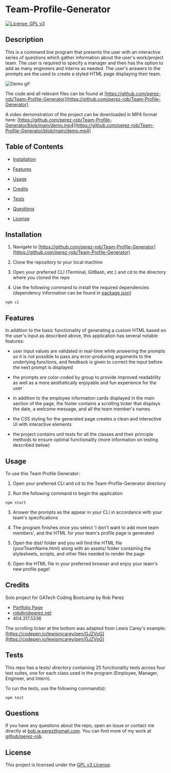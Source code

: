 # Team-Profile-Generator

[![License: GPL v3](https://img.shields.io/badge/License-GPLv3-blue.svg)](https://www.gnu.org/licenses/gpl-3.0)  



## Description

This is a command line program that presents the user with an interactive series of questions which gather information about the user's work/project team. The user is required to specify a manager and then has the option to add as many engineers and interns as needed. The user's answers to the prompts are the used to create a styled HTML page displaying their team. 

![Demo gif](./dist/assets/images/demo.gif)


The code and all relevant files can be found at [https://github.com/perez-rob/Team-Profile-Generator](https://github.com/perez-rob/Team-Profile-Generator). 

A video demonstration of the project can be downloaded in MP4 format here: [https://github.com/perez-rob/Team-Profile-Generator/blob/main/demo.mp4](https://github.com/perez-rob/Team-Profile-Generator/blob/main/demo.mp4)

## Table of Contents

- [Installation](#installation)

- [Features](#features)

- [Usage](#usage)

- [Credits](#credits)

- [Tests](#tests)

- [Questions](#questions)

- [License](#license)  



## Installation

1) Navigate to [https://github.com/perez-rob/Team-Profile-Generator](https://github.com/perez-rob/Team-Profile-Generator)

2) Clone the repository to your local machine

3) Open your preferred CLI (Terminal, GitBash, etc.) and cd to the directory where you cloned the repo

4) Use the following command to install the required dependencies (dependency information can be found in [package.json](./package.json))
```
npm ci
```  

## Features  
In addition to the basic functionality of generating a custom HTML based on the user's input as described above, this application has several notable features:

- user input values are validated in real-time while answering the prompts so it is not possible to pass any error-producing arguments to the underlying functions, and feedback is given to correct the input before the next prompt is displayed

- the prompts are color-coded by group to provide improved readability as well as a more aesthetically enjoyable and fun experience for the user

- in addition to the employee information cards displayed in the main section of the page, the footer contains a scrolling ticker that displays the date, a welcome message, and all the team member's names

- the CSS styling for the generated page creates a clean and interactive UI with interactive elements

- the project contains unit tests for all the classes and their principle methods to ensure optimal functionality (more information on testing described below)

## Usage

To use this Team Profile Generator:

1) Open your preferred CLI and cd to the Team-Profile-Generator directory

2) Run the following command to begin the application
```
npm start
```
3) Answer the prompts as the appear in your CLI in accordance with your team's specifications

4) The program finishes once you select 'I don't want to add more team members', and the HTML for your team's profile page is generated

5) Open the dist/ folder and you will find the HTML file (yourTeamName.html) along with an assets/ folder containing the stylesheets, scripts, and other files needed to render the page

6) Open the HTML file in your preferred browser and enjoy your team's new profile page!


## Credits

Solo project for GATech Coding Bootcamp
by Rob Perez
- [Portfolio Page](https://www.robperez.net)
- rob@robperez.net
- 404.317.5336

The scrolling ticker at the bottom was adapted from Lewis Carey's example:
[https://codepen.io/lewismcarey/pen/GJZVoG](https://codepen.io/lewismcarey/pen/GJZVoG)
  
## Tests

This repo has a tests/ directory containing 25 functionality tests across four test suites, one for each class used in the program (Employee, Manager, Engineer, and Intern).

To run the tests, use the following command(s):

```
npm test
```  

## Questions

If you have any questions about the repo, open an issue or contact me directly at bob.w.perez@gmail.com. You can find more of my work at [github/perez-rob](https://github.com/perez-rob).  


## License

This project is licensed under the [GPL v3 License](https://www.gnu.org/licenses/gpl-3.0). 

